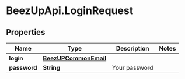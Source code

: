 # BeezUpApi.LoginRequest

## Properties
Name | Type | Description | Notes
------------ | ------------- | ------------- | -------------
**login** | [**BeezUPCommonEmail**](BeezUPCommonEmail.md) |  | 
**password** | **String** | Your password | 


